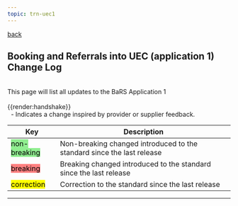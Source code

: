 ```yaml
---
topic: trn-uec1
---
```


<a href="#" onclick="history.back()">back</a>

## Booking and Referrals into UEC (application 1) Change Log

<br>
This page will list all updates to the BaRS Application 1 
<br>
<br>
<div class="imgHandshake">{{render:handshake}}</div> &nbsp; - Indicates a change inspired by provider or supplier feedback.
<p>

|Key                                                            | Description                            | 
|---------------------------------------------------------------|----------------------------------------|
|<mark style="background-color: LightGreen">non-breaking</mark> |Non-breaking changed introduced to the standard since the last release  |
|<mark style="background-color: #ff8080">breaking</mark>        |Breaking changed introduced to the standard since the last release |
|<mark style="background-color: Yellow">correction</mark>       |Correction to the standard since the last release |
<hr>